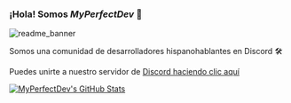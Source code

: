 ### ¡Hola! Somos _MyPerfectDev_ 👋

![readme_banner](https://user-images.githubusercontent.com/103671687/163450835-1c6afc81-294e-4ef1-b0ba-f9321ef4c706.png)

<p>Somos una comunidad de desarrolladores hispanohablantes en Discord 🛠️</p>

Puedes unirte a nuestro servidor de [Discord haciendo clic aquí](https://discord.com)

[![MyPerfectDev's GitHub Stats](https://github-readme-stats.vercel.app/api?username=myperfectdev)](https://github.com/myperfectdev)
